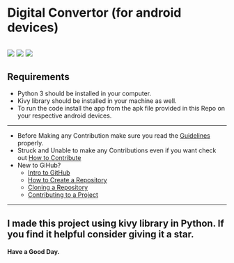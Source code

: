 # Digital Convertor (for android devices)
![](https://img.shields.io/twitter/follow/IamAbir82?color=Black&label=Abir%20Bhattacharya&logo=Twitter&logoColor=Blue&style=flat-square)
![](https://img.shields.io/github/forks/abirbhattacharya82/Digital-Convertor-Mobile-Version?color=green&label=Forks&logo=github&logoColor=white&style=plastic)
![](https://img.shields.io/github/stars/abirbhattacharya82/Digital-Convertor-Mobile-Version?color=green&label=Stars&logo=github&logoColor=white&style=plastic)
![]()
![]()
-------------------
## Requirements
* Python 3 should be installed in your computer.
* Kivy library should be installed in your machine as well.
* To run the code install the app from the apk file provided in this Repo on your respective android devices.
-----------------------
* Before Making any Contribution make sure you read the [Guidelines](Guideines.md) properly.
* Struck and Unable to make any Contributions even if you want check out [How to Contribute](how_to_contribute.md)
* New to GiHub?
  * [Intro to GitHub](https://www.youtube.com/watch?v=V4K6Dy9DWm8)
  * [How to Create a Repository](https://www.youtube.com/watch?v=VWzQSXCTLOM)
  * [Cloning a Repository](https://www.youtube.com/watch?v=L2_XikMM0nI)
  * [Contributing to a Project](https://www.youtube.com/watch?v=b-hGpPrVcus)
-------------------------------- 
## I made this project using kivy library in Python. If you find it helpful consider giving it a star.
#### Have a Good Day.
